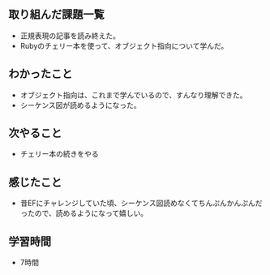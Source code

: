 ## 取り組んだ課題一覧
- 正規表現の記事を読み終えた。
- Rubyのチェリー本を使って、オブジェクト指向について学んだ。

## わかったこと
- オブジェクト指向は、これまで学んでいるので、すんなり理解できた。
- シーケンス図が読めるようになった。

## 次やること
- チェリー本の続きをやる

## 感じたこと
- 昔EFにチャレンジしていた頃、シーケンス図読めなくてちんぷんかんぷんだったので、読めるようになって嬉しい。

## 学習時間
- 7時間
